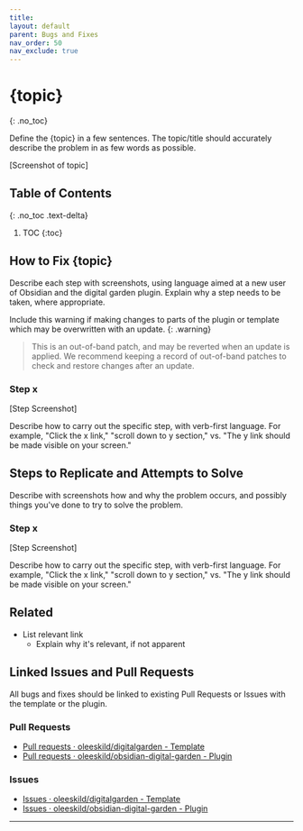 ```yaml
---
title:
layout: default
parent: Bugs and Fixes
nav_order: 50
nav_exclude: true
---
```


# {topic}
{: .no_toc}

Define the {topic} in a few sentences. The topic/title should accurately describe the problem in as few words as possible.

[Screenshot of topic]

## Table of Contents
{: .no_toc .text-delta}
1. TOC
{:toc}

## How to Fix {topic} 
Describe each step with screenshots, using language aimed at a new user of Obsidian and the digital garden plugin. Explain why a step needs to be taken, where appropriate. 

Include this warning if making changes to parts of the plugin or template which may be overwritten with an update.
{: .warning}
> This is an out-of-band patch, and may be reverted when an update is applied. We recommend keeping a record of out-of-band patches to check and restore changes after an update.

### Step x 
[Step Screenshot]

Describe how to carry out the specific step, with verb-first language. For example, "Click the x link," "scroll down to y section," vs. "The y link should be made visible on your screen." 

## Steps to Replicate and Attempts to Solve
Describe with screenshots how and why the problem occurs, and possibly things you've done to try to solve the problem.

### Step x 
[Step Screenshot]

Describe how to carry out the specific step, with verb-first language. For example, "Click the x link," "scroll down to y section," vs. "The y link should be made visible on your screen." 


## Related 
- List relevant link
	- Explain why it's relevant, if not apparent 

## Linked Issues and Pull Requests
All bugs and fixes should be linked to existing Pull Requests or Issues with the template or the plugin.

### Pull Requests
- [Pull requests · oleeskild/digitalgarden  - Template](https://github.com/oleeskild/digitalgarden/pulls)
- [Pull requests · oleeskild/obsidian-digital-garden - Plugin](https://github.com/oleeskild/obsidian-digital-garden/pulls)
### Issues
- [Issues · oleeskild/digitalgarden - Template](https://github.com/oleeskild/digitalgarden/issues)
- [Issues · oleeskild/obsidian-digital-garden - Plugin](https://github.com/oleeskild/obsidian-digital-garden/issues)

---